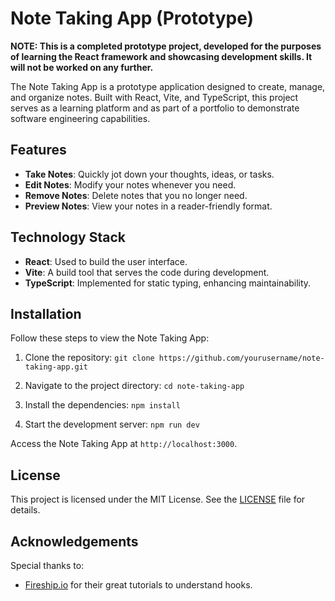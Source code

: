 # Note Taking App (Prototype)

**NOTE: This is a completed prototype project, developed for the purposes of learning the React framework and showcasing development skills. It will not be worked on any further.**

The Note Taking App is a prototype application designed to create, manage, and organize notes. Built with React, Vite, and TypeScript, this project serves as a learning platform and as part of a portfolio to demonstrate software engineering capabilities.

## Features

- **Take Notes**: Quickly jot down your thoughts, ideas, or tasks.
- **Edit Notes**: Modify your notes whenever you need.
- **Remove Notes**: Delete notes that you no longer need.
- **Preview Notes**: View your notes in a reader-friendly format.

## Technology Stack

- **React**: Used to build the user interface.
- **Vite**: A build tool that serves the code during development.
- **TypeScript**: Implemented for static typing, enhancing maintainability.

## Installation

Follow these steps to view the Note Taking App:

1. Clone the repository:
   `git clone https://github.com/yourusername/note-taking-app.git`

2. Navigate to the project directory:
   `cd note-taking-app`

3. Install the dependencies:
   `npm install`

4. Start the development server:
   `npm run dev`

Access the Note Taking App at `http://localhost:3000`.

## License

This project is licensed under the MIT License. See the [LICENSE](LICENSE) file for details.

## Acknowledgements

Special thanks to:
- [Fireship.io](https://www.youtube.com/@Fireship) for their great tutorials to understand hooks.